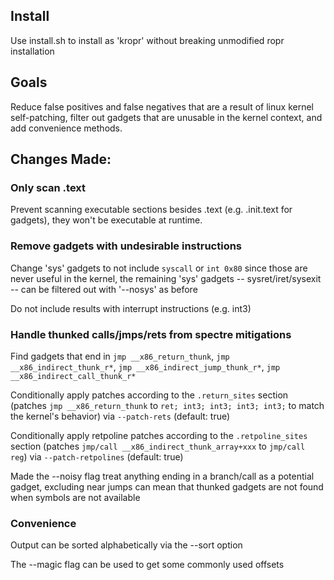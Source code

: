 ## Install

Use install.sh to install as 'kropr' without breaking unmodified ropr installation

## Goals

Reduce false positives and false negatives that are a result of linux kernel self-patching, filter out gadgets that are unusable in the kernel context, and add convenience methods.

## Changes Made:

### Only scan .text
Prevent scanning executable sections besides .text (e.g. .init.text for gadgets), they won't be executable at runtime.

### Remove gadgets with undesirable instructions
Change 'sys' gadgets to not include `syscall` or `int 0x80` since those are never useful in the kernel, the remaining 'sys' gadgets -- sysret/iret/sysexit -- can be filtered out with '--nosys' as before

Do not include results with interrupt instructions (e.g. int3)

### Handle thunked calls/jmps/rets from spectre mitigations
Find gadgets that end in `jmp __x86_return_thunk`, `jmp __x86_indirect_thunk_r*`, `jmp __x86_indirect_jump_thunk_r*`, `jmp __x86_indirect_call_thunk_r*`

Conditionally apply patches according to the `.return_sites` section (patches `jmp __x86_return_thunk` to `ret; int3; int3; int3; int3;` to match the kernel's behavior) via `--patch-rets` (default: true)

Conditionally apply retpoline patches according to the `.retpoline_sites` section (patches `jmp/call __x86_indirect_thunk_array+xxx` to `jmp/call reg`) via `--patch-retpolines` (default: true)

Made the --noisy flag treat anything ending in a branch/call as a potential gadget, excluding near jumps can mean that thunked gadgets are not found when symbols are not available 

### Convenience

Output can be sorted alphabetically via the --sort option

The --magic flag can be used to get some commonly used offsets
